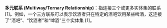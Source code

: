 **多元联系 (Multiway/Ternary Relationship)**：指连接三个或更多实体集的联系 [1]。例如，一个三方联系可以表示饮酒者只在特定的酒吧饮用某些啤酒，这连接了“酒吧”、“饮酒者”和“啤酒”三个实体集 [1]。
